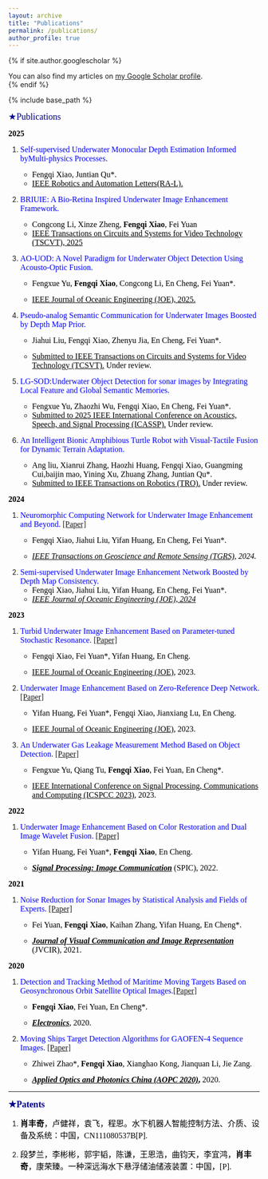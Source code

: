```yaml
---
layout: archive
title: "Publications"
permalink: /publications/
author_profile: true
---
```


{% if site.author.googlescholar %}
  <div class="wordwrap">You can also find my articles on <a href="{{site.author.googlescholar}}">my Google Scholar profile</a>.</div>
{% endif %}

{% include base_path %}

<!-- New style rendering if publication categories are defined -->
<font face="Times New Roman" id="publications" color=\#00008B size=4>★Publications </font> 

 **<font face="Times New Roman" color=black size=3>2025</font>**

1. <font face="Times New Roman" color=blue size=3>Self-supervised Underwater Monocular Depth Estimation Informed byMulti-physics Processes.</font>

   - <font face="Times New Roman" color=black size=3>Fengqi Xiao, Juntian Qu*.</font>
   - <font face="Times New Roman" color=black size=3><u>IEEE Robotics and Automation Letters(RA-L).</u> </font>

2. <font face="Times New Roman" color=blue size=3>BRIUIE: A Bio-Retina Inspired Underwater Image Enhancement Framework.  </font> 

   - <font face="Times New Roman" color=black size=3>Congcong Li, Xinze Zheng, **Fengqi Xiao**, Fei Yuan</font>  
   - <font face="Times New Roman" color=black size=3><u>IEEE Transactions on Circuits and Systems for Video Technology (TSCVT), 2025</u></font>

3. <font face="Times New Roman" color=blue size=3>AO-UOD: A Novel Paradigm for Underwater Object Detection Using Acousto-Optic Fusion. </font>

   -  <font face="Times New Roman" color=black size=3>Fengxue Yu, **Fengqi Xiao**, Congcong Li, En Cheng, Fei Yuan*.</font>

   -  <font face="Times New Roman" color=black size=3><u>IEEE Journal of Oceanic Engineering (JOE), 2025.</u> </font>

4. <font face="Times New Roman" color=blue size=3>Pseudo-analog Semantic Communication for Underwater Images Boosted by Depth Map Prior.</font>

   -  <font face="Times New Roman" color=black size=3>Jiahui Liu, Fengqi Xiao, Zhenyu Jia, En Cheng, Fei Yuan*.</font>

   -  <font face="Times New Roman" color=black size=3><u>Submitted to IEEE Transactions on Circuits and Systems for Video Technology (TCSVT).</u> Under review.</font>

5. <font face="Times New Roman" color=blue size=3>LG-SOD:Underwater Object Detection for sonar images by  Integrating Local Feature and Global Semantic Memories.</font>

   - <font face="Times New Roman" color=black size=3>Fengxue Yu, Zhaozhi Wu, Fengqi Xiao, En Cheng, Fei Yuan*.</font>
   - <font face="Times New Roman" color=black size=3><u>Submitted to 2025 IEEE International Conference on Acoustics, Speech, and Signal Processing (ICASSP).</u> Under review.</font>

6. <font face="Times New Roman" color=blue size=3>An Intelligent Bionic Amphibious Turtle Robot with Visual-Tactile Fusion for Dynamic Terrain Adaptation.</font>

   - <font face="Times New Roman" color=black size=3>Ang liu, Xianrui Zhang, Haozhi Huang, Fengqi Xiao, Guangming Cui,baijin mao, Yining Xu, Zhuang Zhang, Juntian Qu*.</font>
   - <font face="Times New Roman" color=black size=3><u>Submitted to IEEE Transactions on Robotics  (TRO).</u> Under review.</font>

 **<font face="Times New Roman" color=black size=3> 2024</font>**

1. <font face="Times New Roman" color=blue size=3>Neuromorphic Computing Network for Underwater Image Enhancement and Beyond. [[Paper]](https://ieeexplore.ieee.org/abstract/document/10704737)</font>
   - <font face="Times New Roman" color=black size=3> Fengqi Xiao, Jiahui Liu, Yifan Huang, En Cheng, Fei Yuan*.</font>

   - *<font face="Times New Roman" color=black size=3><u>IEEE Transactions on Geoscience and Remote Sensing (TGRS),</u> 2024.</font>*
2. <font face="Times New Roman" color=blue size=3>Semi-supervised Underwater Image Enhancement Network Boosted by Depth Map Consistency.</font>
   - <font face="Times New Roman" color=black size=3> Fengqi Xiao, Jiahui Liu, Yifan Huang, En Cheng, Fei Yuan*.</font>
   - *<font face="Times New Roman" color=black size=3><u>IEEE Journal of Oceanic Engineering (JOE), 2024</u> </font>*

**<font face="Times New Roman" color=black size=3>2023**</font>

1. <font face="Times New Roman" color=blue size=3>Turbid Underwater Image Enhancement Based on Parameter-tuned Stochastic Resonance. [[Paper]](https://ieeexplore.ieee.org/abstract/document/9880475)</font>

   -  <font face="Times New Roman" color=black size=3>Fengqi Xiao, Fei Yuan*, Yifan Huang, En Cheng. </font>

   -  <font face="Times New Roman" color=black size=3><u>IEEE Journal of Oceanic Engineering (JOE)</u>, 2023. </font>

2. <font face="Times New Roman" color=blue size=3>Underwater Image Enhancement Based on Zero-Reference Deep Network. [[Paper]](https://ieeexplore.ieee.org/abstract/document/10091685) </font>

   -  <font face="Times New Roman" color=black size=3>Yifan Huang, Fei Yuan*, Fengqi Xiao, Jianxiang Lu, En Cheng. </font>

   -  <font face="Times New Roman" color=black size=3><u>IEEE Journal of Oceanic Engineering (JOE)</u>, 2023. </font>

3. <font face="Times New Roman" color=blue size=3>An Underwater Gas Leakage Measurement Method Based on Object Detection. [[Paper]](https://ieeexplore.ieee.org/abstract/document/10400296)</font>

   -  <font face="Times New Roman" color=black size=3>Fengxue Yu, Qiang Tu, **Fengqi Xiao**, Fei Yuan, En Cheng*. </font>

   -  <font face="Times New Roman" color=black size=3><u>IEEE International Conference on Signal Processing, Communications and Computing (ICSPCC 2023)</u>, 2023. </font>

<font face="Times New Roman" color=black size=3>  **2022**</font>

1. <font face="Times New Roman" color=blue size=3>Underwater Image Enhancement Based on Color Restoration and Dual Image Wavelet Fusion. [[Paper]](https://www.sciencedirect.com/science/article/pii/S0923596522001035) </font>

   -  <font face="Times New Roman" color=black size=3>Yifan Huang, Fei Yuan*, **Fengqi Xiao**, En Cheng. </font>

   -  <font face="Times New Roman" color=black size=3>***<u>Signal Processing: Image Communication</u>*** (SPIC), 2022. </font>

<font face="Times New Roman" color=black size=3>  **2021**</font>

1. <font face="Times New Roman" color=blue size=3>Noise Reduction for Sonar Images by Statistical Analysis and Fields of Experts. [[Paper]](https://www.sciencedirect.com/science/article/pii/S104732032030211X) </font>

   -  <font face="Times New Roman" color=black size=3>Fei Yuan, **Fengqi Xiao**, Kaihan Zhang, Yifan Huang, En Cheng*. </font>

   -  <font face="Times New Roman" color=black size=3>***<u>Journal of Visual Communication and Image Representation</u>*** (JVCIR), 2021.</font>

<font face="Times New Roman" color=black size=3>  **2020**</font>

1. <font face="Times New Roman" color=blue size=3>Detection and Tracking Method of Maritime Moving Targets Based on Geosynchronous Orbit Satellite Optical Images.[[Paper]](https://www.mdpi.com/2079-9292/9/7/1092) </font>

   -  <font face="Times New Roman" color=black size=3>**Fengqi Xiao**, Fei Yuan, En Cheng*. </font>

   -  <font face="Times New Roman" color=black size=3>***<u>Electronics</u>***, 2020.</font>

3. <font face="Times New Roman" color=blUE size=3>Moving Ships Target Detection Algorithms for GAOFEN-4 Sequence Images. [[Paper]](https://www.spiedigitallibrary.org/conference-proceedings-of-spie/11570/115700P/Moving-ships-target-detection-algorithms-for-GAOFEN-4-sequence-images/10.1117/12.2580045.short) </font>

   -  <font face="Times New Roman" color=black size=3>Zhiwei Zhao*, **Fengqi Xiao**, Xianghao Kong, Jianquan Li, Jie Zang. </font>


   -  <font face="Times New Roman" color=black size=3>***<u>Applied Optics and Photonics China (AOPC 2020)</u>*,** 2020. </font>


------

<font face="Times New Roman" id="patents" color=\#00008B size=4> **★Patents** </font> 

1. <font face="微软雅黑" color=black size=3>**肖丰奇**，卢健祥，袁飞，程恩。水下机器人智能控制方法、介质、设备及系统：中国，CN111080537B[P].</font>

1. <font face="微软雅黑" color=black size=3>段梦兰，李彬彬，郭宇韬，陈谦，王恩浩，曲钧天，李宜鸿，**肖丰奇**，康荣臻。一种深远海水下悬浮储油储液装置：中国，[P].</font>
